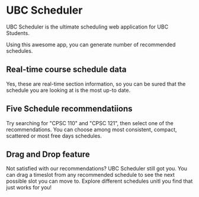 # UBC Scheduler

UBC Scheduler is the ultimate scheduling web application for UBC Students.

Using this awesome app, you can generate number of recommended schedules.


## Real-time course schedule data
Yes, these are real-time section information, so you can be sured that the schedule
you are looking at is the most up-to date.

## Five Schedule recommendatiions
Try searching for "CPSC 110" and "CPSC 121", then select one of the recommendations.
You can choose among most consistent, compact, scattered or most free days schedules.

## Drag and Drop feature
Not satisfied with our recommendations? UBC Scheduler still got you.
You can drag a timeslot from any recommended schedule to see the next possible slot you can move to.
Explore different schedules unitl you find that just works for you!




